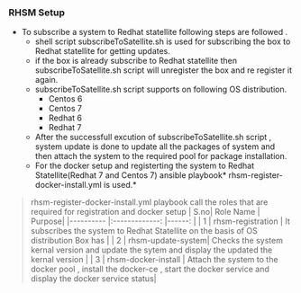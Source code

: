 ### RHSM Setup

- To subscribe a system to Redhat statellite following steps are followed . 
    - shell script subscribeToSatellite.sh is used for subscribing the box to Redhat statellite for getting updates. 
	- if the box is already subscribe to Redhat statellite then subscribeToSatellite.sh script will unregister the box and re register it again.
	- subscribeToSatellite.sh script supports on following OS distribution.
	 	- Centos 6
	 	- Centos 7
		- Redhat 6
	 	- Redhat 7
	- After the successfull excution of subscribeToSatellite.sh script , system update is done to update all the packages of system and then attach the system to the required pool for package installation.
	- For the docker setup  and registerting the system to Redhat Statellite(Redhat 7 and Centos 7)  ansible playbook* rhsm-register-docker-install.yml  is used.*
> rhsm-register-docker-install.yml playbook call the roles that are required for registration and docker setup
| S.no|      Role Name      	|  Purpose|
|----------	|:-------------:	|------:	|
| 1	|  rhsm-registration	| It subscribes  the system to Redhat Statellite on the basis of OS distribution Box has |
| 2 	|    rhsm-update-system|   Checks the system kernal version and update the sytem and display the updated the kernal version |
| 3 	|  rhsm-docker-install 	|    Attach the system to the docker pool , install the docker-ce , start the docker service and display the docker service status|
